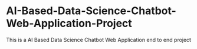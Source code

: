 # AI-Based-Data-Science-Chatbot-Web-Application-Project
This is a AI Based Data Science Chatbot Web Application end to end project 
